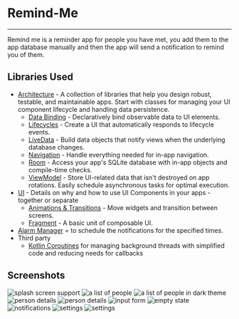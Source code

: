 # Remind-Me
-----------
Remind me is a reminder app for people you have met, you add them to the app database manually and then the app will send a notification to remind you of them.

Libraries Used
--------------
* [Architecture][10] - A collection of libraries that help you design robust, testable, and
  maintainable apps. Start with classes for managing your UI component lifecycle and handling data
  persistence.
  * [Data Binding][11] - Declaratively bind observable data to UI elements.
  * [Lifecycles][12] - Create a UI that automatically responds to lifecycle events.
  * [LiveData][13] - Build data objects that notify views when the underlying database changes.
  * [Navigation][14] - Handle everything needed for in-app navigation.
  * [Room][16] - Access your app's SQLite database with in-app objects and compile-time checks.
  * [ViewModel][17] - Store UI-related data that isn't destroyed on app rotations. Easily schedule
     asynchronous tasks for optimal execution.
* [UI][30] - Details on why and how to use UI Components in your apps - together or separate
  * [Animations & Transitions][31] - Move widgets and transition between screens.
  * [Fragment][34] - A basic unit of composable UI.
* [Alarm Manager][33] = to schedule the notifications for the specified times.
* Third party
  * [Kotlin Coroutines][91] for managing background threads with simplified code and reducing needs for callbacks


Screenshots
-----------

![splash screen support](screenshots/splash-screen.png "splash screen")
![](screenshots/listOfPeople.png "a list of people")
![](screenshots/listOfPeopleD.png "a list of people in dark theme")
![person details](screenshots/personDetails.png "Details for a specific person you added")
![person details](screenshots/personDetailsD.png "Details for a specific person you added in dark theme")
![input form](screenshots/inputForm.png "add person form")
![empty state](screenshots/empty-state.png "empty state")
![notifications](screenshots/notification.png)
![settings](screenshots/settings.png "settings screen person you added")
![settings](screenshots/settingsD.png "settings screen in dark theme")

[10]: https://developer.android.com/jetpack/arch/
[11]: https://developer.android.com/topic/libraries/data-binding/
[12]: https://developer.android.com/topic/libraries/architecture/lifecycle
[13]: https://developer.android.com/topic/libraries/architecture/livedata
[14]: https://developer.android.com/topic/libraries/architecture/navigation/
[16]: https://developer.android.com/topic/libraries/architecture/room
[17]: https://developer.android.com/topic/libraries/architecture/viewmodel
[30]: https://developer.android.com/guide/topics/ui
[31]: https://developer.android.com/training/animation/
[34]: https://developer.android.com/guide/components/fragments
[91]: https://kotlinlang.org/docs/reference/coroutines-overview.html
[33]: https://developer.android.com/training/scheduling/alarms
